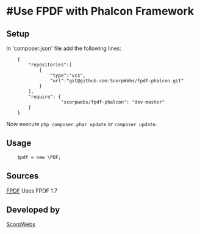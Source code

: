 #Use FPDF with Phalcon Framework
==============================

Setup
-----

In 'composer.json' file add the following lines:

        {
            "repositories":[
                {
                    "type":"vcs",
                    "url":"git@github.com:ScorpWebs/fpdf-phalcon.git" 
                }
            ],
            "require": {
                        "scorpwebs/fpdf-phalcon": "dev-master"
            }
        }


Now execute `php composer.phar update` or `composer update`.

Usage
--------

        $pdf = new \PDF;

Sources
---------
[FPDF](http://www.fpdf.org/)
Uses FPDF 1.7

Developed by
---------
[ScorpWebs](http://www.scorpwebs.com/)
